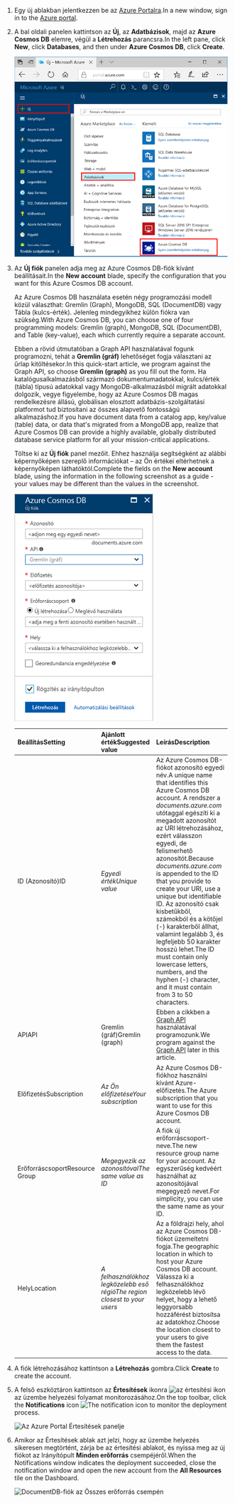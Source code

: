 1. <span data-ttu-id="039da-101">Egy új ablakban jelentkezzen be az [Azure Portalra](https://portal.azure.com/).</span><span class="sxs-lookup"><span data-stu-id="039da-101">In a new window, sign in to the [Azure portal](https://portal.azure.com/).</span></span>
2. <span data-ttu-id="039da-102">A bal oldali panelen kattintson az **Új**, az **Adatbázisok**, majd az **Azure Cosmos DB** elemre, végül a **Létrehozás** parancsra.</span><span class="sxs-lookup"><span data-stu-id="039da-102">In the left pane, click **New**, click **Databases**, and then under **Azure Cosmos DB**, click **Create**.</span></span>
   
   ![Az Azure Portal Adatbázisok panelje](./media/cosmos-db-create-dbaccount-graph/create-nosql-db-databases-json-tutorial-1.png)

3. <span data-ttu-id="039da-104">Az **Új fiók** panelen adja meg az Azure Cosmos DB-fiók kívánt beállításait.</span><span class="sxs-lookup"><span data-stu-id="039da-104">In the **New account** blade, specify the configuration that you want for this Azure Cosmos DB account.</span></span> 

    <span data-ttu-id="039da-105">Az Azure Cosmos DB használata esetén négy programozási modell közül választhat: Gremlin (Graph), MongoDB, SQL (DocumentDB) vagy Tábla (kulcs-érték). Jelenleg mindegyikhez külön fiókra van szükség.</span><span class="sxs-lookup"><span data-stu-id="039da-105">With Azure Cosmos DB, you can choose one of four programming models: Gremlin (graph), MongoDB, SQL (DocumentDB), and Table (key-value), each which currently require a separate account.</span></span>
       
    <span data-ttu-id="039da-106">Ebben a rövid útmutatóban a Graph API használatával fogunk programozni, tehát a **Gremlin (gráf)** lehetőséget fogja választani az űrlap kitöltésekor.</span><span class="sxs-lookup"><span data-stu-id="039da-106">In this quick-start article, we program against the Graph API, so choose **Gremlin (graph)** as you fill out the form.</span></span> <span data-ttu-id="039da-107">Ha katalógusalkalmazásból származó dokumentumadatokkal, kulcs/érték (tábla) típusú adatokkal vagy MongoDB-alkalmazásból migrált adatokkal dolgozik, vegye figyelembe, hogy az Azure Cosmos DB magas rendelkezésre állású, globálisan elosztott adatbázis-szolgáltatási platformot tud biztosítani az összes alapvető fontosságú alkalmazáshoz.</span><span class="sxs-lookup"><span data-stu-id="039da-107">If you have document data from a catalog app, key/value (table) data, or data that's migrated from a MongoDB app, realize that Azure Cosmos DB can provide a highly available, globally distributed database service platform for all your mission-critical applications.</span></span>

    <span data-ttu-id="039da-108">Töltse ki az **Új fiók** panel mezőit. Ehhez használja segítségként az alábbi képernyőképen szereplő információkat – az Ön értékei eltérhetnek a képernyőképen láthatóktól.</span><span class="sxs-lookup"><span data-stu-id="039da-108">Complete the fields on the **New account** blade, using the information in the following screenshot as a guide - your values may be different than the values in the screenshot.</span></span>
 
    ![Az Azure Cosmos DB új fiók panele](./media/cosmos-db-create-dbaccount-graph/create-nosql-db-databases-json-tutorial-2.png)

    <span data-ttu-id="039da-110">Beállítás</span><span class="sxs-lookup"><span data-stu-id="039da-110">Setting</span></span>|<span data-ttu-id="039da-111">Ajánlott érték</span><span class="sxs-lookup"><span data-stu-id="039da-111">Suggested value</span></span>|<span data-ttu-id="039da-112">Leírás</span><span class="sxs-lookup"><span data-stu-id="039da-112">Description</span></span>
    ---|---|---
    <span data-ttu-id="039da-113">ID (Azonosító)</span><span class="sxs-lookup"><span data-stu-id="039da-113">ID</span></span>|<span data-ttu-id="039da-114">*Egyedi érték*</span><span class="sxs-lookup"><span data-stu-id="039da-114">*Unique value*</span></span>|<span data-ttu-id="039da-115">Az Azure Cosmos DB-fiókot azonosító egyedi név.</span><span class="sxs-lookup"><span data-stu-id="039da-115">A unique name that identifies this Azure Cosmos DB account.</span></span> <span data-ttu-id="039da-116">A rendszer a *documents.azure.com* utótaggal egészíti ki a megadott azonosítót az URI létrehozásához, ezért válasszon egyedi, de felismerhető azonosítót.</span><span class="sxs-lookup"><span data-stu-id="039da-116">Because *documents.azure.com* is appended to the ID that you provide to create your URI, use a unique but identifiable ID.</span></span> <span data-ttu-id="039da-117">Az azonosító csak kisbetűkből, számokból és a kötőjel (-) karakterből állhat, valamint legalább 3, és legfeljebb 50 karakter hosszú lehet.</span><span class="sxs-lookup"><span data-stu-id="039da-117">The ID must contain only lowercase letters, numbers, and the hyphen (-) character, and it must contain from 3 to 50 characters.</span></span>
    <span data-ttu-id="039da-118">API</span><span class="sxs-lookup"><span data-stu-id="039da-118">API</span></span>|<span data-ttu-id="039da-119">Gremlin (gráf)</span><span class="sxs-lookup"><span data-stu-id="039da-119">Gremlin (graph)</span></span>|<span data-ttu-id="039da-120">Ebben a cikkben a [Graph API](../articles/cosmos-db/graph-introduction.md) használatával programozunk.</span><span class="sxs-lookup"><span data-stu-id="039da-120">We program against the [Graph API](../articles/cosmos-db/graph-introduction.md) later in this article.</span></span>|
    <span data-ttu-id="039da-121">Előfizetés</span><span class="sxs-lookup"><span data-stu-id="039da-121">Subscription</span></span>|<span data-ttu-id="039da-122">*Az Ön előfizetése*</span><span class="sxs-lookup"><span data-stu-id="039da-122">*Your subscription*</span></span>|<span data-ttu-id="039da-123">Az Azure Cosmos DB-fiókhoz használni kívánt Azure-előfizetés.</span><span class="sxs-lookup"><span data-stu-id="039da-123">The Azure subscription that you want to use for this Azure Cosmos DB account.</span></span> 
    <span data-ttu-id="039da-124">Erőforráscsoport</span><span class="sxs-lookup"><span data-stu-id="039da-124">Resource Group</span></span>|<span data-ttu-id="039da-125">*Megegyezik az azonosítóval*</span><span class="sxs-lookup"><span data-stu-id="039da-125">*The same value as ID*</span></span>|<span data-ttu-id="039da-126">A fiók új erőforráscsoport-neve.</span><span class="sxs-lookup"><span data-stu-id="039da-126">The new resource group name for your account.</span></span> <span data-ttu-id="039da-127">Az egyszerűség kedvéért használhat az azonosítójával megegyező nevet.</span><span class="sxs-lookup"><span data-stu-id="039da-127">For simplicity, you can use the same name as your ID.</span></span> 
    <span data-ttu-id="039da-128">Hely</span><span class="sxs-lookup"><span data-stu-id="039da-128">Location</span></span>|<span data-ttu-id="039da-129">*A felhasználókhoz legközelebb eső régió*</span><span class="sxs-lookup"><span data-stu-id="039da-129">*The region closest to your users*</span></span>|<span data-ttu-id="039da-130">Az a földrajzi hely, ahol az Azure Cosmos DB-fiókot üzemeltetni fogja.</span><span class="sxs-lookup"><span data-stu-id="039da-130">The geographic location in which to host your Azure Cosmos DB account.</span></span> <span data-ttu-id="039da-131">Válassza ki a felhasználókhoz legközelebb lévő helyet, hogy a lehető leggyorsabb hozzáférést biztosítsa az adatokhoz.</span><span class="sxs-lookup"><span data-stu-id="039da-131">Choose the location closest to your users to give them the fastest access to the data.</span></span>

4. <span data-ttu-id="039da-132">A fiók létrehozásához kattintson a **Létrehozás** gombra.</span><span class="sxs-lookup"><span data-stu-id="039da-132">Click **Create** to create the account.</span></span>
5. <span data-ttu-id="039da-133">A felső eszköztáron kattintson az **Értesítések** ikonra ![az értesítési ikon](./media/cosmos-db-create-dbaccount-graph/notification-icon.png) az üzembe helyezési folyamat monitorozásához.</span><span class="sxs-lookup"><span data-stu-id="039da-133">On the top toolbar, click the **Notifications** icon ![The notification icon](./media/cosmos-db-create-dbaccount-graph/notification-icon.png) to monitor the deployment process.</span></span>

    ![Az Azure Portal Értesítések panelje](./media/cosmos-db-create-dbaccount-graph/notification.png)

6.  <span data-ttu-id="039da-135">Amikor az Értesítések ablak azt jelzi, hogy az üzembe helyezés sikeresen megtörtént, zárja be az értesítési ablakot, és nyissa meg az új fiókot az Irányítópult **Minden erőforrás** csempéjéről.</span><span class="sxs-lookup"><span data-stu-id="039da-135">When the Notifications window indicates the deployment succeeded, close the notification window and open the new account from the **All Resources** tile on the Dashboard.</span></span> 

    ![DocumentDB-fiók az Összes erőforrás csempén](./media/cosmos-db-create-dbaccount-graph/azure-documentdb-all-resources.png)
